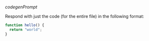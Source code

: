 $codegenPrompt$

Respond with just the code (for the entire file) in the following format:

```ts
function hello() {
  return "world";
}
```